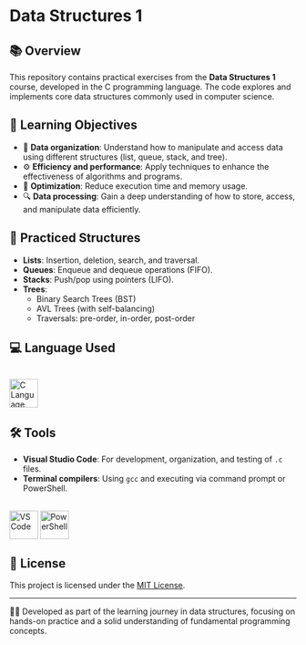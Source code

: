 # Data Structures 1

## 📚 Overview
This repository contains practical exercises from the **Data Structures 1** course, developed in the C programming language. The code explores and implements core data structures commonly used in computer science.

## 🎯 Learning Objectives
- 📂 **Data organization**: Understand how to manipulate and access data using different structures (list, queue, stack, and tree).
- ⚙️ **Efficiency and performance**: Apply techniques to enhance the effectiveness of algorithms and programs.
- 🚀 **Optimization**: Reduce execution time and memory usage.
- 🔍 **Data processing**: Gain a deep understanding of how to store, access, and manipulate data efficiently.

## 🧠 Practiced Structures
- **Lists**: Insertion, deletion, search, and traversal.
- **Queues**: Enqueue and dequeue operations (FIFO).
- **Stacks**: Push/pop using pointers (LIFO).
- **Trees**:
  - Binary Search Trees (BST)
  - AVL Trees (with self-balancing)
  - Traversals: pre-order, in-order, post-order

## 💻 Language Used
<div style="display: inline_block"><br>
  <img align = "top" alt = "C Language" height = "50" width = "50" src="https://cdn.jsdelivr.net/gh/devicons/devicon/icons/c/c-original.svg" />
</div>

## 🛠️ Tools
- **Visual Studio Code**: For development, organization, and testing of `.c` files.
- **Terminal compilers**: Using `gcc` and executing via command prompt or PowerShell.

<div style="display: inline_block"><br>
  <img align = "top" alt = "VS Code" height = "50" width = "50" src="https://cdn.jsdelivr.net/gh/devicons/devicon/icons/vscode/vscode-original.svg" />
  <img align = "top" alt = "PowerShell" height = "50" width = "50" src="https://cdn.jsdelivr.net/gh/devicons/devicon/icons/powershell/powershell-original.svg" />
</div>

## 📄 License
This project is licensed under the [MIT License](LICENSE).

---

👨‍💻 Developed as part of the learning journey in data structures, focusing on hands-on practice and a solid understanding of fundamental programming concepts.
